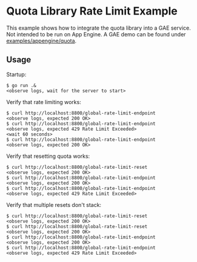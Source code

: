 # Quota Library Rate Limit Example

This example shows how to integrate the quota library into a GAE service.
Not intended to be run on App Engine. A GAE demo can be found under
[examples/appengine/quota](../../../../examples/appengine/quota).

## Usage

Startup:
```shell
$ go run .&
<observe logs, wait for the server to start>
```

Verify that rate limiting works:
```shell
$ curl http://localhost:8800/global-rate-limit-endpoint
<observe logs, expected 200 OK>
$ curl http://localhost:8800/global-rate-limit-endpoint
<observe logs, expected 429 Rate Limit Exceeded>
<wait 60 seconds>
$ curl http://localhost:8800/global-rate-limit-endpoint
<observe logs, expected 200 OK>
```

Verify that resetting quota works:
```shell
$ curl http://localhost:8800/global-rate-limit-reset
<observe logs, expected 200 OK>
$ curl http://localhost:8800/global-rate-limit-endpoint
<observe logs, expected 200 OK>
$ curl http://localhost:8800/global-rate-limit-endpoint
<observe logs, expected 429 Rate Limit Exceeded>
```

Verify that multiple resets don't stack:
```shell
$ curl http://localhost:8800/global-rate-limit-reset
<observe logs, expected 200 OK>
$ curl http://localhost:8800/global-rate-limit-reset
<observe logs, expected 200 OK>
$ curl http://localhost:8800/global-rate-limit-endpoint
<observe logs, expected 200 OK>
$ curl http://localhost:8800/global-rate-limit-endpoint
<observe logs, expected 429 Rate Limit Exceeded>
```
